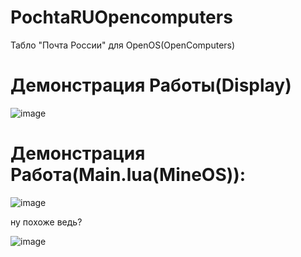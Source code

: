 # PochtaRUOpencomputers
Табло "Почта России" для OpenOS(OpenComputers)
# Демонстрация Работы(Display)
![image](https://github.com/user-attachments/assets/fe60ca5f-bbd5-4b81-b02c-35c367e4ef8e)
# Демонстрация Работа(Main.lua(MineOS)):
![image](https://github.com/user-attachments/assets/530bc007-2434-4b9d-9643-d7f92cdbc006)


ну похоже ведь?

![image](https://github.com/user-attachments/assets/0e8a7d7a-4ee1-43f6-bc6f-4b6ee31e908c)

